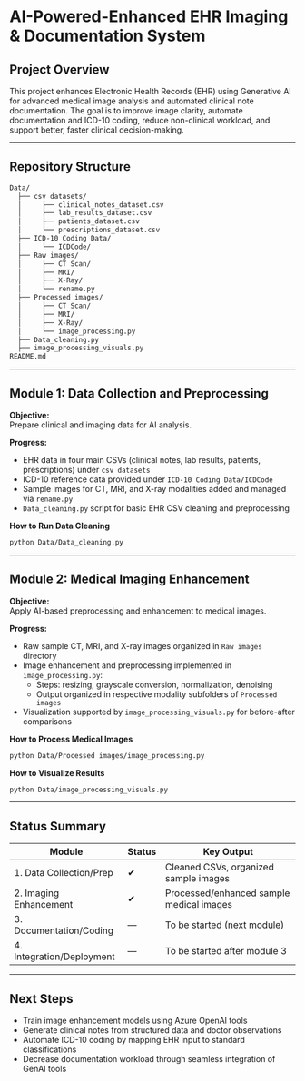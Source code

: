 # AI-Powered-Enhanced EHR Imaging & Documentation System

## Project Overview

This project enhances Electronic Health Records (EHR) using Generative AI for advanced medical image analysis and automated clinical note documentation. The goal is to improve image clarity, automate documentation and ICD-10 coding, reduce non-clinical workload, and support better, faster clinical decision-making.

---

## Repository Structure



```markdown
Data/
  ├── csv datasets/
  │     ├── clinical_notes_dataset.csv
  │     ├── lab_results_dataset.csv
  │     ├── patients_dataset.csv
  │     └── prescriptions_dataset.csv
  ├── ICD-10 Coding Data/
  │     └── ICDCode/
  ├── Raw images/
  │     ├── CT Scan/
  │     ├── MRI/
  │     ├── X-Ray/
  │     └── rename.py
  ├── Processed images/
  │     ├── CT Scan/
  │     ├── MRI/
  │     ├── X-Ray/
  │     └── image_processing.py
  ├── Data_cleaning.py
  ├── image_processing_visuals.py
README.md

```

---

## Module 1: Data Collection and Preprocessing

**Objective:**  
Prepare clinical and imaging data for AI analysis.

**Progress:**  
- EHR data in four main CSVs (clinical notes, lab results, patients, prescriptions) under `csv datasets`
- ICD-10 reference data provided under `ICD-10 Coding Data/ICDCode`
- Sample images for CT, MRI, and X-ray modalities added and managed via `rename.py`
- `Data_cleaning.py` script for basic EHR CSV cleaning and preprocessing

**How to Run Data Cleaning**
```markdown
python Data/Data_cleaning.py
```

---

## Module 2: Medical Imaging Enhancement

**Objective:**  
Apply AI-based preprocessing and enhancement to medical images.

**Progress:**  
- Raw sample CT, MRI, and X-ray images organized in `Raw images` directory
- Image enhancement and preprocessing implemented in `image_processing.py`:
    - Steps: resizing, grayscale conversion, normalization, denoising
    - Output organized in respective modality subfolders of `Processed images`
- Visualization supported by `image_processing_visuals.py` for before-after comparisons

**How to Process Medical Images**
```markdown
python Data/Processed images/image_processing.py
```

**How to Visualize Results**
```markdown
python Data/image_processing_visuals.py
```


---

## Status Summary

| Module                     | Status  | Key Output                                    |
|----------------------------|---------|-----------------------------------------------|
| 1. Data Collection/Prep    | ✔       | Cleaned CSVs, organized sample images         |
| 2. Imaging Enhancement     | ✔       | Processed/enhanced sample medical images      |
| 3. Documentation/Coding    | —       | To be started (next module)                   |
| 4. Integration/Deployment  | —       | To be started after module 3                  |

---

## Next Steps

- Train image enhancement models using Azure OpenAI tools
- Generate clinical notes from structured data and doctor observations
- Automate ICD-10 coding by mapping EHR input to standard classifications
- Decrease documentation workload through seamless integration of GenAI tools




